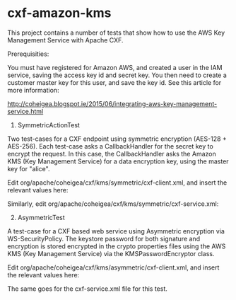 cxf-amazon-kms
===========

This project contains a number of tests that show how to use the AWS
Key Management Service with Apache CXF.

Prerequisities:

You must have registered for Amazon AWS, and created a user in the IAM service,
saving the access key id and secret key. You then need to create a customer
master key for this user, and save the key id. See this article for more
information:

http://coheigea.blogspot.ie/2015/06/integrating-aws-key-management-service.html

1) SymmetricActionTest

Two test-cases for a CXF endpoint using symmetric encryption (AES-128 +
AES-256). Each test-case asks a CallbackHandler for the secret key to encrypt
the request. In this case, the CallbackHandler asks the Amazon KMS (Key
Management Service) for a data encryption key, using the master key for
"alice".

Edit org/apache/coheigea/cxf/kms/symmetric/cxf-client.xml, and insert the
relevant values here:

  <bean id="amazonCallbackHandler" class="org.apache.coheigea.cxf.kms.common.CommonCallbackHandler">
       <property name="endpoint" value="https://kms.eu-west-1.amazonaws.com" />
       <property name="accessKey" value="<access key>" />
       <property name="secretKey" value="<secret key>" />
       <property name="masterKeyId" value="<master key id>" />
  </bean>

Similarly, edit org/apache/coheigea/cxf/kms/symmetric/cxf-service.xml:

 <bean id="amazonCallbackHandler" class="org.apache.coheigea.cxf.kms.common.CommonCallbackHandler">
       <property name="endpoint" value="https://kms.eu-west-1.amazonaws.com" />
       <property name="accessKey" value="<access key>" />
       <property name="secretKey" value="<secret key>" />
 </bean>

2) AsymmetricTest

A test-case for a CXF based web service using Asymmetric encryption via
WS-SecurityPolicy. The keystore password for both signature and encryption is
stored encrypted in the crypto properties files using the AWS KMS (Key
Management Service) via the KMSPasswordEncryptor class.

Edit org/apache/coheigea/cxf/kms/asymmetric/cxf-client.xml, and insert the
relevant values here:

 <bean id="kmsEncryptor" class="org.apache.coheigea.cxf.kms.asymmetric.KMSPasswordEncryptor">
       <property name="endpoint" value="https://kms.eu-west-1.amazonaws.com" />
       <property name="accessKey" value="<access key>" />
       <property name="secretKey" value="<secret key>" />
       <property name="masterKeyId" value="<master key id> " />
 </bean>

The same goes for the cxf-service.xml file for this test.



